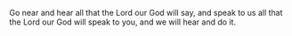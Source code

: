 Go near and hear all that the Lord our God will say, and speak to us all that the Lord our God will speak to you, and we will hear and do it.
